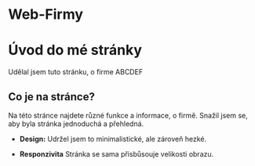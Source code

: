 # Web-Firmy
# Úvod do mé stránky

Udělal jsem tuto stránku, o firme ABCDEF

## Co je na stránce?

Na této stránce najdete různé funkce a informace, o firmě. Snažil jsem se, aby byla stránka jednoduchá a přehledná.

- **Design:** Udržel jsem to minimalistické, ale zároveň hezké.

- **Responzivita** Stránka se sama přisbůsouje velikosti obrazu.
